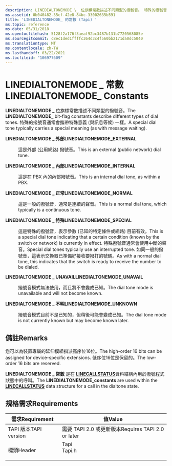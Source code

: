 ```yaml
---
description: LINEDIALTONEMODE \_ 位旗標常數描述不同類型的撥號音。 特殊的撥號音通常會攜帶特殊意義 (與訊息等候) 一樣。
ms.assetid: 0b040482-35cf-42e8-84bc-33002635b591
title: 'LINEDIALTONEMODE_ 的常數 (Tapi) '
ms.topic: reference
ms.date: 05/31/2018
ms.openlocfilehash: 5128f2a176f3aeaf92bc3487b131b7720568085e
ms.sourcegitcommit: c8ec1ded1ffffc364d3c4f560bb2171da0dc5040
ms.translationtype: MT
ms.contentlocale: zh-TW
ms.lasthandoff: 03/22/2021
ms.locfileid: "106977609"
---
```

# <a name="linedialtonemode_-constants"></a><span data-ttu-id="5e1d9-104">LINEDIALTONEMODE \_ 常數</span><span class="sxs-lookup"><span data-stu-id="5e1d9-104">LINEDIALTONEMODE\_ Constants</span></span>

<span data-ttu-id="5e1d9-105">**LINEDIALTONEMODE \_** 位旗標常數描述不同類型的撥號音。</span><span class="sxs-lookup"><span data-stu-id="5e1d9-105">The **LINEDIALTONEMODE\_** bit-flag constants describe different types of dial tones.</span></span> <span data-ttu-id="5e1d9-106">特殊的撥號音通常會攜帶特殊意義 (與訊息等候) 一樣。</span><span class="sxs-lookup"><span data-stu-id="5e1d9-106">A special dial tone typically carries a special meaning (as with message waiting).</span></span>

<dl> <dt>

<span data-ttu-id="5e1d9-107"><span id="LINEDIALTONEMODE_EXTERNAL"></span><span id="linedialtonemode_external"></span>**LINEDIALTONEMODE \_ 外部**</span><span class="sxs-lookup"><span data-stu-id="5e1d9-107"><span id="LINEDIALTONEMODE_EXTERNAL"></span><span id="linedialtonemode_external"></span>**LINEDIALTONEMODE\_EXTERNAL**</span></span>
</dt> <dd> <dl> <dt>



<span data-ttu-id="5e1d9-108">這是外部 (公用網路) 撥號音。</span><span class="sxs-lookup"><span data-stu-id="5e1d9-108">This is an external (public network) dial tone.</span></span>


</dt> </dl> </dd> <dt>

<span data-ttu-id="5e1d9-109"><span id="LINEDIALTONEMODE_INTERNAL"></span><span id="linedialtonemode_internal"></span>**LINEDIALTONEMODE \_ 內部**</span><span class="sxs-lookup"><span data-stu-id="5e1d9-109"><span id="LINEDIALTONEMODE_INTERNAL"></span><span id="linedialtonemode_internal"></span>**LINEDIALTONEMODE\_INTERNAL**</span></span>
</dt> <dd> <dl> <dt>



<span data-ttu-id="5e1d9-110">這是在 PBX 內的內部撥號音。</span><span class="sxs-lookup"><span data-stu-id="5e1d9-110">This is an internal dial tone, as within a PBX.</span></span>


</dt> </dl> </dd> <dt>

<span data-ttu-id="5e1d9-111"><span id="LINEDIALTONEMODE_NORMAL"></span><span id="linedialtonemode_normal"></span>**LINEDIALTONEMODE \_ 正常**</span><span class="sxs-lookup"><span data-stu-id="5e1d9-111"><span id="LINEDIALTONEMODE_NORMAL"></span><span id="linedialtonemode_normal"></span>**LINEDIALTONEMODE\_NORMAL**</span></span>
</dt> <dd> <dl> <dt>



<span data-ttu-id="5e1d9-112">這是一般的撥號音，通常是連續的聲音。</span><span class="sxs-lookup"><span data-stu-id="5e1d9-112">This is a normal dial tone, which typically is a continuous tone.</span></span>


</dt> </dl> </dd> <dt>

<span data-ttu-id="5e1d9-113"><span id="LINEDIALTONEMODE_SPECIAL"></span><span id="linedialtonemode_special"></span>**LINEDIALTONEMODE \_ 特殊**</span><span class="sxs-lookup"><span data-stu-id="5e1d9-113"><span id="LINEDIALTONEMODE_SPECIAL"></span><span id="linedialtonemode_special"></span>**LINEDIALTONEMODE\_SPECIAL**</span></span>
</dt> <dd> <dl> <dt>



<span data-ttu-id="5e1d9-114">這是特殊的撥號音，表示參數 (已知的特定條件或網路) 目前有效。</span><span class="sxs-lookup"><span data-stu-id="5e1d9-114">This is a special dial tone indicating that a certain condition (known by the switch or network) is currently in effect.</span></span> <span data-ttu-id="5e1d9-115">特殊撥號音通常會使用中斷的聲音。</span><span class="sxs-lookup"><span data-stu-id="5e1d9-115">Special dial tones typically use an interrupted tone.</span></span> <span data-ttu-id="5e1d9-116">如同一般的撥號音，這表示交換器已準備好接收要撥打的號碼。</span><span class="sxs-lookup"><span data-stu-id="5e1d9-116">As with a normal dial tone, this indicates that the switch is ready to receive the number to be dialed.</span></span>


</dt> </dl> </dd> <dt>

<span data-ttu-id="5e1d9-117"><span id="LINEDIALTONEMODE_UNAVAIL"></span><span id="linedialtonemode_unavail"></span>**LINEDIALTONEMODE \_ UNAVAIL**</span><span class="sxs-lookup"><span data-stu-id="5e1d9-117"><span id="LINEDIALTONEMODE_UNAVAIL"></span><span id="linedialtonemode_unavail"></span>**LINEDIALTONEMODE\_UNAVAIL**</span></span>
</dt> <dd> <dl> <dt>



<span data-ttu-id="5e1d9-118">撥號音模式無法使用，而且將不會變成已知。</span><span class="sxs-lookup"><span data-stu-id="5e1d9-118">The dial tone mode is unavailable and will not become known.</span></span>


</dt> </dl> </dd> <dt>

<span data-ttu-id="5e1d9-119"><span id="LINEDIALTONEMODE_UNKNOWN"></span><span id="linedialtonemode_unknown"></span>**LINEDIALTONEMODE \_ 不明**</span><span class="sxs-lookup"><span data-stu-id="5e1d9-119"><span id="LINEDIALTONEMODE_UNKNOWN"></span><span id="linedialtonemode_unknown"></span>**LINEDIALTONEMODE\_UNKNOWN**</span></span>
</dt> <dd> <dl> <dt>



<span data-ttu-id="5e1d9-120">撥號音模式目前不是已知的，但稍後可能會變成已知。</span><span class="sxs-lookup"><span data-stu-id="5e1d9-120">The dial tone mode is not currently known but may become known later.</span></span>


</dt> </dl> </dd> </dl>

## <a name="remarks"></a><span data-ttu-id="5e1d9-121">備註</span><span class="sxs-lookup"><span data-stu-id="5e1d9-121">Remarks</span></span>

<span data-ttu-id="5e1d9-122">您可以為裝置專屬的延伸模組指派高序位16位。</span><span class="sxs-lookup"><span data-stu-id="5e1d9-122">The high-order 16 bits can be assigned for device-specific extensions.</span></span> <span data-ttu-id="5e1d9-123">低序位16位是保留的。</span><span class="sxs-lookup"><span data-stu-id="5e1d9-123">The low-order 16 bits are reserved.</span></span>

<span data-ttu-id="5e1d9-124">**LINEDIALTONEMODE \_ 常數** 是在 [**LINECALLSTATUS**](/windows/desktop/api/Tapi/ns-tapi-linecallstatus)資料結構內用於撥號程式狀態中的呼叫。</span><span class="sxs-lookup"><span data-stu-id="5e1d9-124">The **LINEDIALTONEMODE\_constants** are used within the [**LINECALLSTATUS**](/windows/desktop/api/Tapi/ns-tapi-linecallstatus) data structure for a call in the dialtone state.</span></span>

## <a name="requirements"></a><span data-ttu-id="5e1d9-125">規格需求</span><span class="sxs-lookup"><span data-stu-id="5e1d9-125">Requirements</span></span>



| <span data-ttu-id="5e1d9-126">需求</span><span class="sxs-lookup"><span data-stu-id="5e1d9-126">Requirement</span></span> | <span data-ttu-id="5e1d9-127">值</span><span class="sxs-lookup"><span data-stu-id="5e1d9-127">Value</span></span> |
|-------------------------|-----------------------------------------------------------------------------------|
| <span data-ttu-id="5e1d9-128">TAPI 版本</span><span class="sxs-lookup"><span data-stu-id="5e1d9-128">TAPI version</span></span><br/> | <span data-ttu-id="5e1d9-129">需要 TAPI 2.0 或更新版本</span><span class="sxs-lookup"><span data-stu-id="5e1d9-129">Requires TAPI 2.0 or later</span></span><br/>                                             |
| <span data-ttu-id="5e1d9-130">標頭</span><span class="sxs-lookup"><span data-stu-id="5e1d9-130">Header</span></span><br/>       | <dl> <span data-ttu-id="5e1d9-131"><dt>Tapi</dt></span><span class="sxs-lookup"><span data-stu-id="5e1d9-131"><dt>Tapi.h</dt></span></span> </dl> |



 

 




